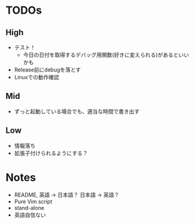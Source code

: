 # TODOs
## High
- テスト！
  - 今日の日付を取得するデバッグ用関数(好きに変えられる)があるといいかも
- Release前にdebugを落とす
- Linuxでの動作確認
## Mid
- ずっと起動している場合でも、適当な時間で書き出す
## Low
- 情報落ち
- 拡張子付けられるようにする？
# Notes
- README, 英語 -> 日本語？ 日本語 -> 英語？
- Pure Vim script
- stand-alone
- 英語自信ない
